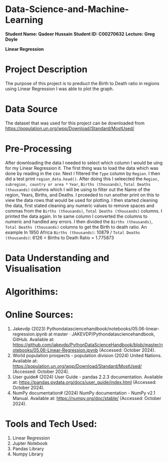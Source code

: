 # Data-Science-and-Machine-Learning

**Student Name: Qadeer Hussain**
**Student ID: C00270632**
**Lecture: Greg Doyle**

**Linear Regression**

# Project Description
The purpose of this project is to prediuct the Birth to Death ratio in regions using Linear Regression I was able to plot the graph.

# Data Source
The dataset that was used for this project can be downloaded from https://population.un.org/wpp/Download/Standard/MostUsed/ 

# Pre-Processing
After downloading the data I needed to select which column I would be uing for my Linear Regression it. The first thing was to load the data which was done by reading in the csv. Next I filtered the ```Type``` column by ```Region```. I then did a test print ```region_data.head()```.
After doing this I seleected the ```Region, subregion, country or area *``` ```Year```, ```Births (thousands)```, ```Total Deaths (thousands)``` columns which I will be using to filter out the Name of the region, Years, Births, and Deaths. I prceeded to run another print on this
to view the data rows that would be used for plotting. I then started cleaning the data, first stated cleaning any numeric values to remove spaces and commas from the ```Births (thousands)```, ```Total Deaths (thousands)``` columns. I printed the data again. In te same column I converted
the columns to numeric and handled any errors. I then divided the ```Births (thousands)```, ```Total Deaths (thousands)``` columns to get the Birth to death ratio. An example In 1950 Africa ```Births (thousands)```: 10879 / ```Total Deaths (thousands)```: 6126 = Births to Death Ratio = 1.775873

# Data Understanding and Visualisation 

# Algorithims:

# Online Sources:
1. Jakevdp (2023) Pythondatasciencehandbook/notebooks/05.06-linear-regression.ipynb at master · JAKEVDP/Pythondatasciencehandbook, GitHub. Available at: https://github.com/jakevdp/PythonDataScienceHandbook/blob/master/notebooks/05.06-Linear-Regression.ipynb (Accessed: October 2024). 
2. World population prospects - population division (2024) United Nations. Available at: https://population.un.org/wpp/Download/Standard/MostUsed/ (Accessed: October 2024). 
3. User guide# (2024) User Guide - pandas 2.2.3 documentation. Available at: https://pandas.pydata.org/docs/user_guide/index.html (Accessed: October 2024). 
4. NumPy documentation# (2024) NumPy documentation - NumPy v2.1 Manual. Available at: https://numpy.org/doc/stable/ (Accessed: October 2024). 

# Tools and Tech Used: 
1. Linear Regression
2. Jupter Notebook
3. Pandas Library
4. Numpy Library
 
